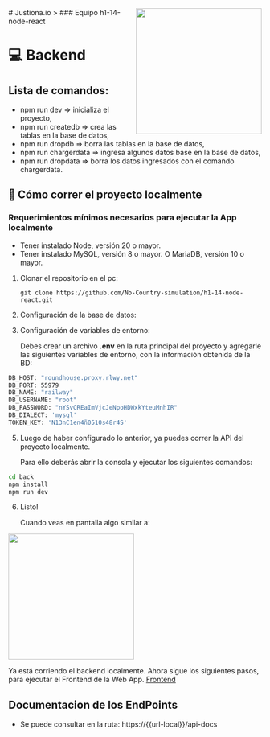 <img align="right" width="250" src="https://github.com/user-attachments/assets/702f2c28-37a4-4aff-bc6f-9c4c4f05d777">
# Justiona.io
> ### Equipo h1-14-node-react

# 💻 Backend

## Lista de comandos:
- npm run dev => inicializa el proyecto,
- npm run createdb => crea las tablas en la base de datos,
- npm run dropdb => borra las tablas en la base de datos,
- npm run chargerdata => ingresa algunos datos base en la base de datos,
- npm run dropdata => borra los datos ingresados con el comando chargerdata.

## 🚀 Cómo correr el proyecto localmente

### Requerimientos mínimos necesarios para ejecutar la App localmente
- Tener instalado Node, versión 20 o mayor.
- Tener instalado MySQL, versión 8 o mayor. O MariaDB, versión 10 o mayor.

1. Clonar el repositorio en el pc:
   
    `git clone https://github.com/No-Country-simulation/h1-14-node-react.git`

3. Configuración de la base de datos:

   

4. Configuración de variables de entorno:
   
   Debes crear un archivo **.env** en la ruta principal del proyecto y agregarle las siguientes variables de entorno, con la información obtenida de la BD:
```sh
DB_HOST: "roundhouse.proxy.rlwy.net"
DB_PORT: 55979
DB_NAME: "railway"
DB_USERNAME: "root"
DB_PASSWORD: "nYSvCREaImVjcJeNpoHDWxkYteuMnhIR"
DB_DIALECT: 'mysql'
TOKEN_KEY: 'N13nC1en4ñ0510s48r4S'
```

5. Luego de haber configurado lo anterior, ya puedes correr la API del proyecto localmente.
   
   Para ello deberás abrir la consola y ejecutar los siguientes comandos:
 ```sh
cd back
npm install
npm run dev
```

6. Listo!
   
   Cuando veas en pantalla algo similar a:
<img width="250" src="https://github.com/user-attachments/assets/fcb99781-c2dc-4444-bcf1-90bc345937ae">

   Ya está corriendo el backend localmente. Ahora sigue los siguientes pasos, para ejecutar el Frontend de la Web App. [Frontend](../front/README.md)

## Documentacion de los EndPoints
- Se puede consultar en la ruta: https://{{url-local}}/api-docs
